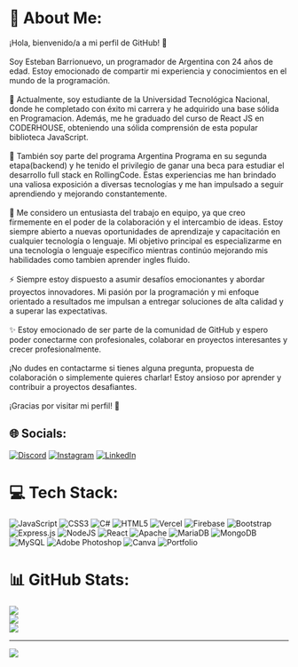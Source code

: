 # 💫 About Me:
¡Hola, bienvenido/a a mi perfil de GitHub! 👋<br><br>Soy Esteban Barrionuevo, un programador de Argentina con 24 años de edad. Estoy emocionado de compartir mi experiencia y conocimientos en el mundo de la programación.<br><br>💼 Actualmente, soy estudiante de la Universidad Tecnológica Nacional, donde he completado con éxito mi carrera y he adquirido una base sólida en Programacion. Además, me he graduado del curso de React JS en CODERHOUSE, obteniendo una sólida comprensión de esta popular biblioteca JavaScript.<br><br>🌟 También soy parte del programa Argentina Programa en su segunda etapa(backend) y he tenido el privilegio de ganar una beca para estudiar el desarrollo full stack en RollingCode. Estas experiencias me han brindado una valiosa exposición a diversas tecnologías y me han impulsado a seguir aprendiendo y mejorando constantemente.<br><br>🤝 Me considero un entusiasta del trabajo en equipo, ya que creo firmemente en el poder de la colaboración y el intercambio de ideas. Estoy siempre abierto a nuevas oportunidades de aprendizaje y capacitación en cualquier tecnología o lenguaje. Mi objetivo principal es especializarme en una tecnología o lenguaje específico mientras continúo mejorando mis habilidades como tambien aprender ingles fluido.<br><br>⚡ Siempre estoy dispuesto a asumir desafíos emocionantes y abordar proyectos innovadores. Mi pasión por la programación y mi enfoque orientado a resultados me impulsan a entregar soluciones de alta calidad y a superar las expectativas.<br><br>✨ Estoy emocionado de ser parte de la comunidad de GitHub y espero poder conectarme con profesionales, colaborar en proyectos interesantes y crecer profesionalmente.<br><br>¡No dudes en contactarme si tienes alguna pregunta, propuesta de colaboración o simplemente quieres charlar! Estoy ansioso por aprender y contribuir a proyectos desafiantes.<br><br>¡Gracias por visitar mi perfil! 🙌<br>


## 🌐 Socials:
[![Discord](https://img.shields.io/badge/Discord-%237289DA.svg?logo=discord&logoColor=white)](https://discord.gg/eltukyy) [![Instagram](https://img.shields.io/badge/Instagram-%23E4405F.svg?logo=Instagram&logoColor=white)](https://instagram.com/3steban.barrionuevo) [![LinkedIn](https://img.shields.io/badge/LinkedIn-%230077B5.svg?logo=linkedin&logoColor=white)](https://linkedin.com/in/https://www.linkedin.com/in/esteban-ignacio-barrionuevo/) 

# 💻 Tech Stack:
![JavaScript](https://img.shields.io/badge/javascript-%23323330.svg?style=for-the-badge&logo=javascript&logoColor=%23F7DF1E) ![CSS3](https://img.shields.io/badge/css3-%231572B6.svg?style=for-the-badge&logo=css3&logoColor=white) ![C#](https://img.shields.io/badge/c%23-%23239120.svg?style=for-the-badge&logo=c-sharp&logoColor=white) ![HTML5](https://img.shields.io/badge/html5-%23E34F26.svg?style=for-the-badge&logo=html5&logoColor=white) ![Vercel](https://img.shields.io/badge/vercel-%23000000.svg?style=for-the-badge&logo=vercel&logoColor=white) ![Firebase](https://img.shields.io/badge/firebase-%23039BE5.svg?style=for-the-badge&logo=firebase) ![Bootstrap](https://img.shields.io/badge/bootstrap-%23563D7C.svg?style=for-the-badge&logo=bootstrap&logoColor=white) ![Express.js](https://img.shields.io/badge/express.js-%23404d59.svg?style=for-the-badge&logo=express&logoColor=%2361DAFB) ![NodeJS](https://img.shields.io/badge/node.js-6DA55F?style=for-the-badge&logo=node.js&logoColor=white) ![React](https://img.shields.io/badge/react-%2320232a.svg?style=for-the-badge&logo=react&logoColor=%2361DAFB) ![Apache](https://img.shields.io/badge/apache-%23D42029.svg?style=for-the-badge&logo=apache&logoColor=white) ![MariaDB](https://img.shields.io/badge/MariaDB-003545?style=for-the-badge&logo=mariadb&logoColor=white) ![MongoDB](https://img.shields.io/badge/MongoDB-%234ea94b.svg?style=for-the-badge&logo=mongodb&logoColor=white) ![MySQL](https://img.shields.io/badge/mysql-%2300f.svg?style=for-the-badge&logo=mysql&logoColor=white) ![Adobe Photoshop](https://img.shields.io/badge/adobephotoshop-%2331A8FF.svg?style=for-the-badge&logo=adobephotoshop&logoColor=white) ![Canva](https://img.shields.io/badge/Canva-%2300C4CC.svg?style=for-the-badge&logo=Canva&logoColor=white) ![Portfolio](https://img.shields.io/badge/Portfolio-%23000000.svg?style=for-the-badge&logo=firefox&logoColor=#FF7139)
# 📊 GitHub Stats:
![](https://github-readme-stats.vercel.app/api?username=3steban99&theme=vision-friendly-dark&hide_border=false&include_all_commits=false&count_private=false)<br/>
![](https://github-readme-streak-stats.herokuapp.com/?user=3steban99&theme=vision-friendly-dark&hide_border=false)<br/>
![](https://github-readme-stats.vercel.app/api/top-langs/?username=3steban99&theme=vision-friendly-dark&hide_border=false&include_all_commits=false&count_private=false&layout=compact)

---
[![](https://visitcount.itsvg.in/api?id=3steban99&icon=0&color=0)](https://visitcount.itsvg.in)

<!-- Proudly created with GPRM ( https://gprm.itsvg.in ) -->
